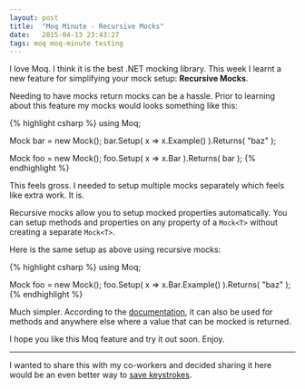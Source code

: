 ```yaml
---
layout: post
title:  "Moq Minute - Recursive Mocks"
date:   2015-04-13 23:43:27
tags: moq moq-minute testing
---
```


I love Moq. I think it is the best .NET mocking library. This week I learnt
a new feature for simplifying your mock setup: **Recursive Mocks**.

Needing to have mocks return mocks can be a hassle. Prior to learning about this
feature my mocks would looks something like this:

{% highlight csharp %}
using Moq;

Mock<Bar> bar = new Mock<Bar>();
bar.Setup( x => x.Example() ).Returns( "baz" );

Mock<Foo> foo = new Mock<Foo>();
foo.Setup( x => x.Bar ).Returns( bar );
{% endhighlight %}

This feels gross. I needed to setup multiple mocks separately which feels like
extra work. It is.

Recursive mocks allow you to setup mocked properties automatically. You can
setup methods and properties on any property of a ``Mock<T>`` without
creating a separate ``Mock<T>``.

Here is the same setup as above using recursive mocks:

{% highlight csharp %}
using Moq;

Mock<Foo> foo = new Mock<Foo>();
foo.Setup( x => x.Bar.Example() ).Returns( "baz" );
{% endhighlight %}

Much simpler. According to the [documentation][moq], it can also be used for
methods and anywhere else where a value that can be mocked is returned.

I hope you like this Moq feature and try it out soon. Enjoy.

<hr />

I wanted to share this with my co-workers and decided sharing it here would be
an even better way to [save keystrokes][keystrokes].

[keystrokes]: http://blog.jonudell.net/2007/04/10/too-busy-to-blog-count-your-keystrokes/
[moq]: https://github.com/Moq/moq4/wiki/Quickstart#customizing-mock-behavior
